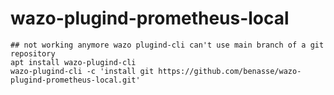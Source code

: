 # wazo-plugind-prometheus-local
```
## not working anymore wazo plugind-cli can't use main branch of a git repository
apt install wazo-plugind-cli
wazo-plugind-cli -c 'install git https://github.com/benasse/wazo-plugind-prometheus-local.git'
```
